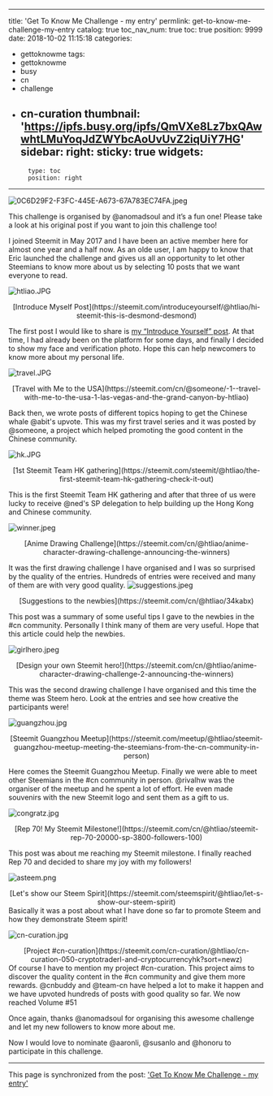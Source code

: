 
---
title: 'Get To Know Me Challenge - my entry'
permlink: get-to-know-me-challenge-my-entry
catalog: true
toc_nav_num: true
toc: true
position: 9999
date: 2018-10-02 11:15:18
categories:
- gettoknowme
tags:
- gettoknowme
- busy
- cn
- challenge
- cn-curation
thumbnail: 'https://ipfs.busy.org/ipfs/QmVXe8Lz7bxQAwwhtLMuYoqJdZWYbcAoUvUvZ2iqUiY7HG'
sidebar:
    right:
        sticky: true
widgets:
    -
        type: toc
        position: right
---


![0C6D29F2-F3FC-445E-A673-67A783EC74FA.jpeg](https://ipfs.busy.org/ipfs/QmVXe8Lz7bxQAwwhtLMuYoqJdZWYbcAoUvUvZ2iqUiY7HG)


This challenge is organised by @anomadsoul and it’s a fun one! Please take a look at his original post if you want to join this challenge too!

I joined Steemit in May 2017 and I have been an active member here for almost one year and a half now. As an olde user, I am happy to know that Eric launched the challenge and gives us all an opportunity to let other Steemians to know more about us by selecting 10 posts that we want everyone to read. 

![htliao.JPG](https://cdn.steemitimages.com/DQmQAQNAUjbuQMBK4QgfrNm1ZEui2iC41beE5NihRmqLsNS/htliao.JPG)

<center>[Introduce Myself Post](https://steemit.com/introduceyourself/@htliao/hi-steemit-this-is-desmond-desmond)</center>

The first post I would like to share is [my “Introduce Yourself” post](https://steemit.com/introduceyourself/@htliao/hi-steemit-this-is-desmond-desmond). At that time, I had already been on the platform for some days, and finally I decided to show my face and verification photo. Hope this can help newcomers to know more about my personal life.


![travel.JPG](https://cdn.steemitimages.com/DQmdxQ7xB4xJsBprj4KgLT1wZGQoYFcwPRemBN7HgDxU2iK/travel.JPG)
<center>[Travel with Me to the USA](https://steemit.com/cn/@someone/-1--travel-with-me-to-the-usa-1-las-vegas-and-the-grand-canyon-by-htliao)</center>

Back then, we wrote posts of different topics hoping to get the Chinese whale @abit's upvote. This was my first travel series and it was posted by @someone, a project which helped promoting the good content in the Chinese community.


![hk.JPG](https://cdn.steemitimages.com/DQmdyX7vjMtP7y2k9jFsrQgp9T1WY4wKCcVv19N3XRuSg5k/hk.JPG)
<center>[1st Steemit Team HK gathering](https://steemit.com/steemit/@htliao/the-first-steemit-team-hk-gathering-check-it-out)</center>

This is the first Steemit Team HK gathering and after that three of us were lucky to receive @ned's SP delegation to help building up the Hong Kong and Chinese community.

![winner.jpeg](https://cdn.steemitimages.com/DQmYiZgerdbT77UxD26jT8udhWF3RZPueV5tKju7dADsC4z/winner.jpeg)
<center>[Anime Drawing Challenge](https://steemit.com/cn/@htliao/anime-character-drawing-challenge-announcing-the-winners)</center>

It was the first drawing challenge I have organised and I was so surprised by the quality of the entries. Hundreds of entries were received and many of them are with very good quality.
![suggestions.jpeg](https://cdn.steemitimages.com/DQmPa7fLXJEAgDo7qf2m4pDhMCnfczng7ewLd4LenQV4ASQ/suggestions.jpeg)

<center>[Suggestions to the newbies](https://steemit.com/cn/@htliao/34kabx) </center>

This post was a summary of some useful tips I gave to the newbies in the #cn community. Personally I think many of them are very useful. Hope that this article could help the newbies.

![girlhero.jpeg](https://cdn.steemitimages.com/DQmQJ8Zpwz4gQhogFZcmpgqhSffnKq5JHoyTWJeap7NYXhZ/girlhero.jpeg)

<center>[Design your own Steemit hero!](https://steemit.com/cn/@htliao/anime-character-drawing-challenge-2-announcing-the-winners)</center>

This was the second drawing challenge I have organised and this time the theme was Steem hero. Look at the entries and see how creative the participants were!

![guangzhou.jpg](https://cdn.steemitimages.com/DQmSPV7Me9TDW9Dsb2N7rzXDftzaYUJXDnAiwgAyG8eHoBn/guangzhou.jpg)

<center>[Steemit Guangzhou Meetup](https://steemit.com/meetup/@htliao/steemit-guangzhou-meetup-meeting-the-steemians-from-the-cn-community-in-person)</center>

Here comes the Steemit Guangzhou Meetup. Finally we were able to meet other Steemians in the #cn community in person. @rivalhw was the organiser of the meetup and he spent a lot of effort. He even made souvenirs with the new Steemit logo and sent them as a gift to us.


![congratz.jpg](https://cdn.steemitimages.com/DQmYv4kAVcDvmXH3MGTAoCjtP17QBWTj6wPZtJbF1DHYzSh/congratz.jpg)
<center>[Rep 70! My Steemit Milestone!](https://steemit.com/cn/@htliao/steemit-rep-70-20000-sp-3800-followers-100)</center>

This post was about me reaching my Steemit milestone. I finally reached Rep 70 and decided to share my joy with my followers!



![asteem.png](https://cdn.steemitimages.com/DQmcK9fLPHxYgqxBs8i23D5g2BxrrbrVA4tRmj4ZweXeW7r/asteem.png)

<center>[Let's show our Steem Spirit](https://steemit.com/steemspirit/@htliao/let-s-show-our-steem-spirit)</center>
Basically it was a post about what I have done so far to promote Steem and how they demonstrate Steem spirit!


![cn-curation.jpg](https://cdn.steemitimages.com/DQmazD6JyQ1P2fy6UucsXuT6BqWKxiSP5iAneGtzvLL8p8J/cn-curation.jpg)
<center>[Project #cn-curation](https://steemit.com/cn-curation/@htliao/cn-curation-050-cryptotraderl-and-cryptocurrencyhk?sort=newz)</center>
Of course I have to mention my project #cn-curation. This project aims to discover the quality content in the #cn community and give them more rewards. @cnbuddy and @team-cn have helped a lot to make it happen and we have upvoted hundreds of posts with good quality so far. We now reached Volume #51


Once again, thanks @anomadsoul for organising this awesome challenge and let my new followers to know more about me. 

Now I would love to nominate @aaronli, @susanlo and @honoru to participate in this challenge.

- - -

This page is synchronized from the post: ['Get To Know Me Challenge - my entry'](https://steemit.com/@htliao/get-to-know-me-challenge-my-entry)
